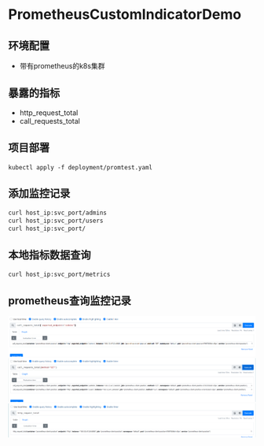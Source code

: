 # PrometheusCustomIndicatorDemo


## 环境配置
- 带有prometheus的k8s集群

## 暴露的指标
- http_request_total
- call_requests_total


## 项目部署

```
kubectl apply -f deployment/promtest.yaml
```

## 添加监控记录
```
curl host_ip:svc_port/admins
curl host_ip:svc_port/users
curl host_ip:svc_port/
```
## 本地指标数据查询
```
curl host_ip:svc_port/metrics
```

## prometheus查询监控记录

![Alt text](images/1.png)
![Alt text](images/2.png)
![Alt text](images/3.png)
